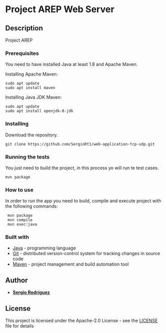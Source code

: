 # Project AREP Web Server

## Description

 Project AREP
 
### Prerequisites

 You need to have installed Java at least 1.8 and Apache Maven.

 Installing Apache Maven:
```
sudo apt update
sudo apt install maven
```
 Installing Java JDK Maven:
```
sudo apt update
sudo apt install openjdk-8-jdk
```

### Installing
 Download the repository.
```
git clone https://github.com/SergioRt1/web-application-tcp-udp.git
```
 
### Running the tests

 You just need to build the project, in this process yo will run te test cases.
```
mvn package
```
 
### How to use

  In order to run the app you need to build, compile and execute project with the following commands:
  ```
   mvn package
   mvn compile
   mvn exec:java 
   ```
  
      
### Built with

 * [Java](https://www.java.com) - programming language
 * [Git](https://git-scm.com) - distributed version-control system for tracking changes in source code
 * [Maven](https://maven.apache.org) - project management and build automation tool

## Author

 * **[Sergio Rodríguez](https://github.com/SergioRt1)**
 
## License

This project is licensed under the Apache-2.0 License - see the [LICENSE](LICENSE) file for details